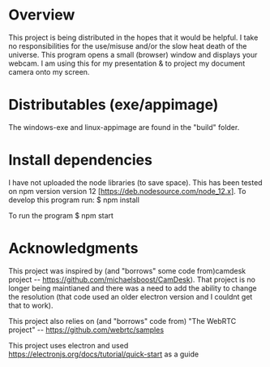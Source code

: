 # Overview
This project is being distributed in the hopes that it would be helpful. I take no responsibilities for the use/misuse and/or the slow heat death of the universe.
This program opens a small (browser) window and displays your webcam. I am using this for my presentation & to project my document camera onto my screen.

# Distributables (exe/appimage)
The windows-exe and linux-appimage are found in the "build" folder.

# Install dependencies
I have not uploaded the node libraries (to save space). This has been tested on npm version version 12 [https://deb.nodesource.com/node_12.x].
To develop this program run:
$ npm install

To run the program
$ npm start


# Acknowledgments
This project was inspired by (and "borrows" some code from)camdesk project -- https://github.com/michaelsboost/CamDesk). That project is no longer being maintianed and there was a need to add the ability to change the resolution (that code used an older electron version and I couldnt get that to work).

This project also relies on (and "borrows" code from) "The WebRTC project" -- https://github.com/webrtc/samples

This project uses electron and used https://electronjs.org/docs/tutorial/quick-start as a guide
